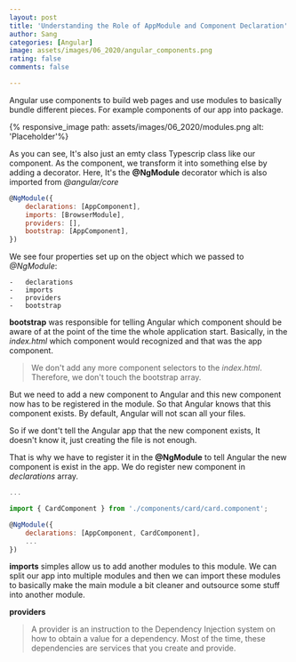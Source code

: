 ```yaml
---
layout: post
title: 'Understanding the Role of AppModule and Component Declaration'
author: Sang
categories: [Angular]
image: assets/images/06_2020/angular_components.png
rating: false
comments: false

---
```


Angular use components to build web pages and use modules to basically bundle different pieces. For example components of our app into package.

{% responsive_image path: assets/images/06_2020/modules.png alt: 'Placeholder'%}

As you can see, It's also just an emty class Typescrip class like our component. As the component, we transform it into something else by adding a decorator. Here, It's the **@NgModule** decorator which is also imported from _@angular/core_

```javascript
@NgModule({
	declarations: [AppComponent],
	imports: [BrowserModule],
	providers: [],
	bootstrap: [AppComponent],
})
```

We see four properties set up on the object which we passed to _@NgModule_:

    -   declarations
    -   imports
    -   providers
    -   bootstrap

**bootstrap** was responsible for telling Angular which component should be aware of at the point of the time the whole application start. Basically, in the _index.html_ which component would recognized and that was the app component.

> We don't add any more component selectors to the _index.html_. Therefore, we don't touch the bootstrap array.

But we need to add a new component to Angular and this new component now has to be registered in the module. So that Angular knows that this component exists. By default, Angular will not scan all your files.

So if we dont't tell the Angular app that the new component exists, It doesn't know it, just creating the file is not enough.

That is why we have to register it in the **@NgModule** to tell Angular the new component is exist in the app. We do register new component in _declarations_ array.

```javascript
...

import { CardComponent } from './components/card/card.component';

@NgModule({
	declarations: [AppComponent, CardComponent],
	...
})
```

**imports** simples allow us to add another modules to this module. We can split our app into multiple modules and then we can import these modules to basically make the main module a bit cleaner and outsource some stuff into another module.

**providers**

> A provider is an instruction to the Dependency Injection system on how to obtain a value for a dependency. Most of the time, these dependencies are services that you create and provide.
